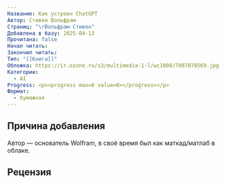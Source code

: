 ```yaml
---
Название: Как устроен ChatGPT
Автор: Стивен Вольфрам
Страниц: "\rВольфрам Стивен"
Добавлена в базу: 2025-04-13
Прочитана: false
Начал читать: 
Закончил читать: 
Тип: "[[Книга]]"
Обложка: https://ir.ozone.ru/s3/multimedia-1-l/wc1000/7087078569.jpg
Категории:
  - AI
Progress: <p><progress max=0 value=0></progress></p>
Формат:
  - бумажная
---
```

## Причина добавления

Автор — основатель Wolfram, в своё время был как маткад/матлаб в облаке.

## Рецензия
